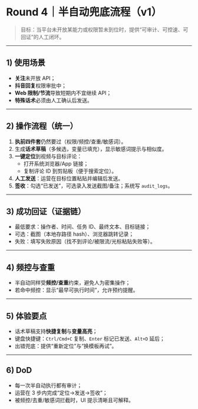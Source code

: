 # Round 4｜半自动兜底流程（v1）

> 目标：当平台未开放某能力或权限暂未到位时，提供“可审计、可控速、可回证”的人工闭环。

---

## 1) 使用场景
- **关注**未开放 API；
- **抖音回复**权限审批中；
- **Web 限制/节流**导致短期内不宜继续 API；
- **特殊话术**必须由人工确认后发送。

---

## 2) 操作流程（统一）
1) **执前四件套**仍然要过（权限/频控/查重/敏感词）。
2) 生成**话术草稿**（多候选，变量已填充），显示敏感词提示与相似度。
3) **一键定位**到视频与目标评论：
   - 打开系统浏览器/App 链接；
   - 复制评论 ID 到剪贴板（便于搜索定位）。
4) **人工发送**：运营在目标位置粘贴并编辑后发送。
5) **签收**：勾选“已发送”，可选录入发送截图/备注；系统写 `audit_logs`。

---

## 3) 成功回证（证据链）
- 最低要求：操作者、时间、任务 ID、最终文本、目标链接；
- 可选：截图（本地存路径 hash）、浏览器跳转记录；
- 失败：填写失败原因（找不到评论/被限流/光标粘贴失败等）。

---

## 4) 频控与查重
- 半自动同样受**频控/查重**约束，避免人为密集操作；
- 若命中频控：显示“最早可执行时间”，允许预约提醒。

---

## 5) 体验要点
- 话术草稿支持**快捷复制**与**变量高亮**；
- 键盘快捷键：`Ctrl/Cmd+C` 复制、`Enter` 标记已发送、`Alt+D` 延后；
- 出错兜底：提供“重新定位”与“换模板再试”。

---

## 6) DoD
- 每一次半自动执行都有审计；
- 运营在 3 步内完成“定位→发送→签收”；
- 被频控/去重/敏感词拦截时，UI 提示清晰且可解释。

